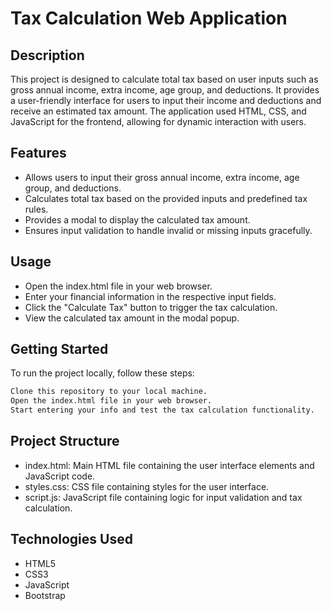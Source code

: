 # Tax Calculation Web Application

## Description
This project is designed to calculate total tax based on user inputs such as gross annual income, extra income, age group, and deductions. It provides a user-friendly interface for users to input their income and deductions and receive an estimated tax amount. The application used HTML, CSS, and JavaScript for the frontend, allowing for dynamic interaction with users.

## Features
- Allows users to input their gross annual income, extra income, age group, and deductions.
- Calculates total tax based on the provided inputs and predefined tax rules.
- Provides a modal to display the calculated tax amount.
- Ensures input validation to handle invalid or missing inputs gracefully.

## Usage
- Open the index.html file in your web browser.
- Enter your financial information in the respective input fields.
- Click the "Calculate Tax" button to trigger the tax calculation.
- View the calculated tax amount in the modal popup.
  
## Getting Started
To run the project locally, follow these steps:
``` bash
Clone this repository to your local machine.
Open the index.html file in your web browser.
Start entering your info and test the tax calculation functionality.
```

## Project Structure

- index.html: Main HTML file containing the user interface elements and JavaScript code.
- styles.css: CSS file containing styles for the user interface.
- script.js: JavaScript file containing logic for input validation and tax calculation.

## Technologies Used
- HTML5
- CSS3
- JavaScript
- Bootstrap
